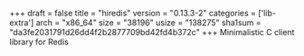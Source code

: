 +++
draft = false
title = "hiredis"
version = "0.13.3-2"
categories = ['lib-extra']
arch = "x86_64"
size = "38196"
usize = "138275"
sha1sum = "da3fe2031791d26dd4f2b2877709bd42fd4b372c"
+++
Minimalistic C client library for Redis